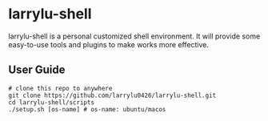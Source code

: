 # larrylu-shell

larrylu-shell is a personal customized shell environment. It will provide some easy-to-use tools and plugins to make works more effective.

## User Guide

```
# clone this repo to anywhere
git clone https://github.com/larrylu0426/larrylu-shell.git
cd larrylu-shell/scripts
./setup.sh [os-name] # os-name: ubuntu/macos
